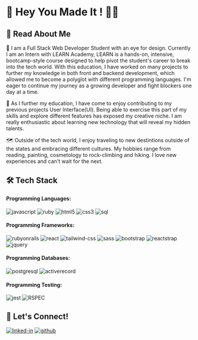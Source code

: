 <link rel="preconnect" href="https://fonts.googleapis.com">
<link rel="preconnect" href="https://fonts.gstatic.com" crossorigin>
<link href="https://fonts.googleapis.com/css2?family=Lora&family=Playfair+Display:ital,wght@0,500;1,700&family=Tilt+Prism&display=swap" rel="stylesheet">

# :pushpin: <span style={color:#fcba03}> Hey You Made It </span>! 👋🏽

##  :memo: Read About Me

:seedling: I am a Full Stack Web Developer Student with an eye for design. Currently I am an Intern with LEARN Academy, LEARN is a hands-on, intensive, bootcamp-style course designed to help pivot the student's career to break into the tech world. With this education, I have worked on many projects to further my knowledge in both front and backend development, which allowed me to become a polyglot with different programming languages. I'm eager to continue my journey as a growing developer and fight blockers one day at a time.

:art: As I further my education, I have come to enjoy contributing to my previous projects User Interface(UI). Being able to exercise this part of my skills and explore different features has exposed my creative niche. I am really enthusiastic about learning new technology that will reveal my hidden talents.

🗺 Outside of the tech world, I enjoy traveling to new destintions outside of the states and embracing different cultures. My hobbies range from reading, painting, cosmetology to rock-climbing and hiking. I love new experiences and can't wait for the next.

## 🛠️ Tech Stack

#### Programming Languages: 
![javascript](https://img.shields.io/badge/JavaScript-323330?style=for-the-badge&logo=javascript&logoColor=F7DF1E)
![ruby](https://img.shields.io/badge/Ruby-CC0000?style=for-the-badge&logo=ruby&logoColor=white)
![html5](https://img.shields.io/badge/HTML5-E34F26?style=for-the-badge&logo=html5&logoColor=white)
![css3](https://img.shields.io/badge/CSS3-1572B6?style=for-the-badge&logo=css3&logoColor=white)
![sql](https://img.shields.io/badge/sql-db7533?style=for-the-badge&logo=sql&logoColor=db7533)

#### Programming Frameworks: 
![rubyonrails](https://img.shields.io/badge/rubyonrails-CC0000?style=for-the-badge&logo=rubyonrails&logoColor=white)
![react](https://img.shields.io/badge/React-20232A?style=for-the-badge&logo=react&logoColor=61DAFB)
![tailwind-css](https://img.shields.io/badge/tailwind_css-06B6D4?style=for-the-badge&logo=tailwind-css&logoColor=white)
![sass](https://img.shields.io/badge/SASS-CC6699?style=for-the-badge&logo=sass&logoColor=white)
![bootstrap](https://img.shields.io/badge/Bootstrap-563D7C?style=for-the-badge&logo=bootstrap&logoColor=white)
![reactstrap](https://img.shields.io/badge/reactstrap-white?style=for-the-badge&logo=react&logoColor=323330)
![jquery](https://img.shields.io/badge/jQuery-0769AD?style=for-the-badge&logo=jquery&logoColor=white)


#### Programming Databases: 
![postgresql](https://img.shields.io/badge/postgresql-white?style=for-the-badge&logo=postgresql&logoColor=#4169E1)
![activerecord](https://img.shields.io/badge/activerecord-white?style=for-the-badge&logo=rubyonrails&logoColor=CC0000)

#### Programming Testing: 
![jest](https://img.shields.io/badge/Jest-853957?style=for-the-badge&logo=jest&logoColor=white)
![RSPEC](https://img.shields.io/badge/RSPEC-fc9cac?style=for-the-badge&logo=ruby&logoColor=6ce0f9)

## 🔗 Let's Connect!
[![linked-in](https://img.shields.io/badge/Linked_In-0077B5?style=for-the-badge&logo=LinkedIn&logoColor=white)](https://www.linkedin.com/in/monica-arganda/)
[![github](https://img.shields.io/badge/GitHub-000000?style=for-the-badge&logo=GitHub&logoColor=white)](https://github.com/monicaarganda)
